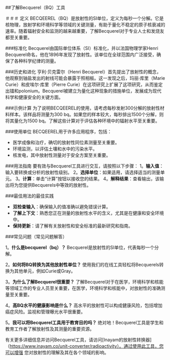 ##了解Becquerel（BQ）工具

＃＃＃ 定义
BECQEEREL（BQ）是放射性的SI单位，定义为每秒一个分解。它是核物理，放射学和环境科学等领域的关键测量，有助于量化不稳定的原子核衰减的速率。随着辐射安全和监测的越来越重要，了解Becquerel对于专业人士和发烧友都至关重要。

###标准化
Becquerel由国际单位体系（SI）标准化，并以法国物理学家Henri Becquerel命名，他在1896年发现了放射性。该单位在全球范围内广泛接受，确保了各种科学纪律的测量。

###历史和进化
亨利·贝克雷尔（Henri Becquerel）首先提出了放射性的概念，他观察到铀盐发出的射线可能会暴露于照相板。这一发现之后，玛丽·库里（Marie Curie）和皮埃尔·库里（Pierre Curie）在这项研究上扩展了这项研究，从而鉴定出镭和polonium。Becquerel被建立为量化这种现象的措施单位，发展成为现代科学和健康安全的关键方面。

###示例计算
为了说明BECQEEREL的使用，请考虑每秒发射300分解的放射性材料样本。该样品将测量为300 bq。如果您的样本较大，每秒排出1500个分解，则将其量化为1500 bq。了解这些计算对于评估各种环境中的辐射水平至关重要。

###使用单位
BECQEEREL用于许多应用程序，包括：
- 医学成像和治疗，确切的放射性同位素测量至关重要。
- 环境监测，以评估土壤和水中的污染水平。
- 核发电，其中放射性测量对于安全方案至关重要。

###用法指南
要有效与Becquerel工具进行交互，请按照以下步骤：
1。**输入值**：输入要转换或分析的放射性级别。
2。**选择单位**：如果适用，请选择适当的测量单元。
3。**计算**：单击“计算”按钮以接收您的结果。
4。**解释结果**：查看输出，该输出将为您提供Becquerels中等效的放射性。

###最佳用法的最佳实践
-  **双检查输入**：确保输入的值准确以避免错误计算。
-  **了解上下文**：熟悉您正在测量的放射性水平的含义，尤其是在健康和安全环境中。
-  **保持更新**：请了解有关放射性和安全标准的最新研究和指南。

###常见问题（常见问题解答）

1。**什么是becquerel（bq）？**
Becquerel是放射性的SI单位，代表每秒一个分解。

2。**如何将BQ转换为其他放射性单位？**
使用我们的在线工具轻松将Becquerels转换为其他单元，例如Curie或Gray。

3。**为什么了解Becquerel很重要？**
了解Becquerel对于在医学，环境科学和核能等领域工作的专业人员至关重要，在医学，环境科学和核能中，对放射性的准确测量至关重要。

4。**高BQ水平的健康影响是什么？**
高水平的放射性可以构成健康风险，包括增加癌症风险。监视和管理曝光水平很重要。

5。**我可以将Becquerel工具用于教育目的吗？**
绝对地！Becquerel工具是学生和教育工作者了解放射性及其测量的重要资源。

有关更多详细信息并访问Becquerel工具，请访问[Inayam的放射性转换器]（https://www.inayam.co/unit-converter/radioactivity）。通过使用此工具，您可以增强 您对放射性的理解及其在各个领域的影响。